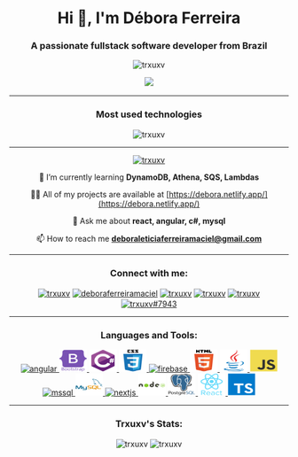 <h1 align="center">Hi 👋, I'm Débora Ferreira</h1>
<h3 align="center">A passionate fullstack software developer from Brazil</h3>

<p align="center"> 
  <img src="https://komarev.com/ghpvc/?username=trxuxv&label=Profile%20views&color=9c9c9c&style=flat" alt="trxuxv" /> 
</p>

<p align="center"> 
  <a>
    <img width="600px" src="https://github-profile-trophy.vercel.app/?username=ryo-ma&theme=darkhub" />
  </a> 
</p>

<hr>
<h3 align="center">Most used technologies</h3>
 <p align="center">
    <img align="center" src="https://github-readme-stats.vercel.app/api/top-langs?username=trxuxv&show_icons=true&locale=en" alt="trxuxv" />
  </p>
  
  <hr>

<p align="center"> 
  <a href="https://twitter.com/trxuxv" target="blank"><img src="https://img.shields.io/twitter/follow/trxuxv?logo=twitter&style=for-the-badge" alt="trxuxv" />
  </a>
</p>



<div align="center"> 
  
🌱 I’m currently learning **DynamoDB, Athena, SQS, Lambdas**

👨‍💻 All of my projects are available at [https://debora.netlify.app/](https://debora.netlify.app/)

💬 Ask me about **react, angular, c#, mysql**

📫 How to reach me **deboraleticiaferreiramaciel@gmail.com**

</div>

<hr>
<h3 align="center">Connect with me:</h3>
<p align="center">
<a href="https://twitter.com/trxuxv" target="blank"><img align="center" src="https://raw.githubusercontent.com/rahuldkjain/github-profile-readme-generator/master/src/images/icons/Social/twitter.svg" alt="trxuxv" height="30" width="40" /></a>
<a href="https://linkedin.com/in/deboraferreiramaciel" target="blank"><img align="center" src="https://raw.githubusercontent.com/rahuldkjain/github-profile-readme-generator/master/src/images/icons/Social/linked-in-alt.svg" alt="deboraferreiramaciel" height="30" width="40" /></a>
<a href="https://stackoverflow.com/users/trxuxv" target="blank"><img align="center" src="https://raw.githubusercontent.com/rahuldkjain/github-profile-readme-generator/master/src/images/icons/Social/stack-overflow.svg" alt="trxuxv" height="30" width="40" /></a>
<a href="https://instagram.com/trxuxv" target="blank"><img align="center" src="https://raw.githubusercontent.com/rahuldkjain/github-profile-readme-generator/master/src/images/icons/Social/instagram.svg" alt="trxuxv" height="30" width="40" /></a>
<a href="https://www.youtube.com/c/trxuxv" target="blank"><img align="center" src="https://raw.githubusercontent.com/rahuldkjain/github-profile-readme-generator/master/src/images/icons/Social/youtube.svg" alt="trxuxv" height="30" width="40" /></a>
<a href="https://discord.gg/trxuxv#7943" target="blank"><img align="center" src="https://raw.githubusercontent.com/rahuldkjain/github-profile-readme-generator/master/src/images/icons/Social/discord.svg" alt="trxuxv#7943" height="30" width="40" /></a>
</p>


<hr>
<h3 align="center">Languages and Tools:</h3>
<p align="center"> 
  <a href="https://angular.io" target="_blank" rel="noreferrer"> 
  <img src="https://angular.io/assets/images/logos/angular/angular.svg" alt="angular" width="50" height="40"/> 
  </a> 
  
 <a href="https://getbootstrap.com" target="_blank" rel="noreferrer">  
  <img src="https://raw.githubusercontent.com/devicons/devicon/master/icons/bootstrap/bootstrap-plain-wordmark.svg" alt="bootstrap" width="50" height="40"/> 
 </a> 
  
 <a href="https://www.w3schools.com/cs/" target="_blank" rel="noreferrer"> 
   <img src="https://raw.githubusercontent.com/devicons/devicon/master/icons/csharp/csharp-original.svg" alt="csharp" width="50" height="40"/> 
  </a> 
  <a href="https://www.w3schools.com/css/" target="_blank" rel="noreferrer"> 
    <img src="https://raw.githubusercontent.com/devicons/devicon/master/icons/css3/css3-original-wordmark.svg" alt="css3" width="50" height="40"/> 
  </a> 
  <a href="https://firebase.google.com/" target="_blank" rel="noreferrer"> 
    <img src="https://www.vectorlogo.zone/logos/firebase/firebase-icon.svg" alt="firebase" width="50" height="40"/> 
  </a> 
  
  <a href="https://www.w3.org/html/" target="_blank" rel="noreferrer"> 
    <img src="https://raw.githubusercontent.com/devicons/devicon/master/icons/html5/html5-original-wordmark.svg" alt="html5" width="50" height="40"/> 
  </a> 
  
  <a href="https://www.java.com" target="_blank" rel="noreferrer"> 
    <img src="https://raw.githubusercontent.com/devicons/devicon/master/icons/java/java-original.svg" alt="java" width="50" height="40"/> 
  </a> 
  
  <a href="https://developer.mozilla.org/en-US/docs/Web/JavaScript" target="_blank" rel="noreferrer"> 
    <img src="https://raw.githubusercontent.com/devicons/devicon/master/icons/javascript/javascript-original.svg" alt="javascript" width="50" height="40"/> 
  </a> 
  
  <a href="https://www.microsoft.com/en-us/sql-server" target="_blank" rel="noreferrer"> 
    <img src="https://www.svgrepo.com/show/303229/microsoft-sql-server-logo.svg" alt="mssql" width="50" height="40"/> 
  </a> 
  
  <a href="https://www.mysql.com/" target="_blank" rel="noreferrer"> 
    <img src="https://raw.githubusercontent.com/devicons/devicon/master/icons/mysql/mysql-original-wordmark.svg" alt="mysql" width="50" height="40"/> 
  </a> 
  
  <a href="https://nextjs.org/" target="_blank" rel="noreferrer"> 
    <img src="https://cdn.worldvectorlogo.com/logos/nextjs-2.svg" alt="nextjs" width="50" height="40"/> 
  </a> 
  
  <a href="https://nodejs.org" target="_blank" rel="noreferrer"> 
    <img src="https://raw.githubusercontent.com/devicons/devicon/master/icons/nodejs/nodejs-original-wordmark.svg" alt="nodejs" width="50" height="40"/> 
  </a> 
  
  <a href="https://www.postgresql.org" target="_blank" rel="noreferrer">
    <img src="https://raw.githubusercontent.com/devicons/devicon/master/icons/postgresql/postgresql-original-wordmark.svg" alt="postgresql" width="50" height="40"/> 
  </a> 
  
  <a href="https://reactjs.org/" target="_blank" rel="noreferrer"> 
    <img src="https://raw.githubusercontent.com/devicons/devicon/master/icons/react/react-original-wordmark.svg" alt="react" width="50" height="40"/> 
  </a> 
  
  <a href="https://www.typescriptlang.org/" target="_blank" rel="noreferrer">
    <img src="https://raw.githubusercontent.com/devicons/devicon/master/icons/typescript/typescript-original.svg" alt="typescript" width="50" height="40"/> 
  </a> 
</p>

<hr>
<h3 align="center">Trxuxv's Stats:</h3>

<p align="center">
  <img align="center" src="https://github-readme-stats.vercel.app/api?username=trxuxv&show_icons=true&locale=en" alt="trxuxv" />

  <img align="center" src="https://github-readme-streak-stats.herokuapp.com/?user=trxuxv&" alt="trxuxv" />
</p>
